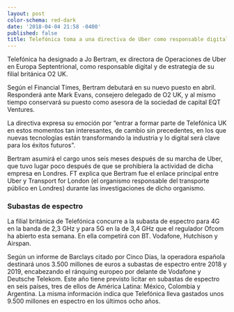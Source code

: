 ```yaml
---
layout: post
color-schema: red-dark
date: '2018-04-04 21:58 -0400'
published: false
title: Telefónica toma a una directiva de Uber como responsable digital
---
```

Telefónica ha designado a Jo Bertram, ex directora de Operaciones de Uber en Europa Septentrional, como responsable digital y de estrategia de su filial británica O2 UK.

Según el Financial Times, Bertram debutará en su nuevo puesto en abril. Responderá ante Mark Evans, consejero delegado de O2 UK, y al mismo tiempo conservará su puesto como asesora de la sociedad de capital EQT Ventures.

La directiva expresa su emoción por “entrar a formar parte de Telefónica UK en estos momentos tan interesantes, de cambio sin precedentes, en los que nuevas tecnologías están transformando la industria y lo digital será clave para los éxitos futuros”.

Bertram asumirá el cargo unos seis meses después de su marcha de Uber, que tuvo lugar poco después de que se prohibiera la actividad de dicha empresa en Londres. FT explica que Bertram fue el enlace principal entre Uber y Transport for London (el organismo responsable del transporte público en Londres) durante las investigaciones de dicho organismo.

### Subastas de espectro

La filial británica de Telefónica concurre a la subasta de espectro para 4G en la banda de 2,3 GHz y para 5G en la de 3,4 GHz que el regulador Ofcom ha abierto esta semana. En ella competirá con BT. Vodafone, Hutchison y Airspan.

Según un informe de Barclays citado por Cinco Días, la operadora española destinará unos 3.500 millones de euros a subastas de espectro entre 2018 y 2019, encabezando el ránquing europeo por delante de Vodafone y Deutsche Telekom. Este año tiene previsto licitar en subastas de espectro en seis países, tres de ellos de América Latina: México, Colombia y Argentina. La misma información indica que Telefónica lleva gastados unos 9.500 millones en espectro en los últimos ocho años.
